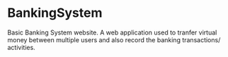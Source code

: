 # BankingSystem
Basic Banking System website. A web application used to tranfer virtual money between multiple users and also record the banking transactions/ activities.
